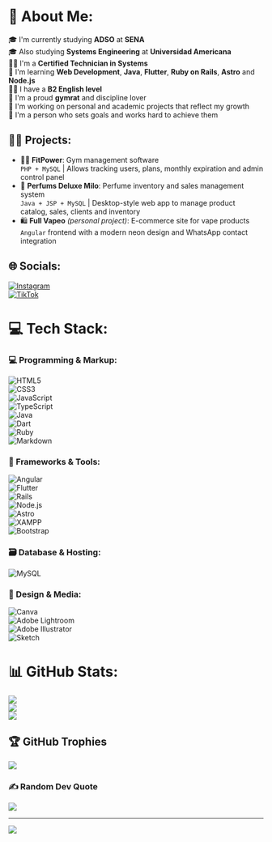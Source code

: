 # 💫 About Me:
🎓 I'm currently studying **ADSO** at **SENA**  
🎓 Also studying **Systems Engineering** at **Universidad Americana**  
🧑‍🔧 I'm a **Certified Technician in Systems**  
🧠 I'm learning **Web Development**, **Java**, **Flutter**, **Ruby on Rails**, **Astro** and **Node.js**  
💂‍♂️ I have a **B2 English level**  
💪 I'm a proud **gymrat** and discipline lover  
🚀 I'm working on personal and academic projects that reflect my growth  
🎯 I'm a person who sets goals and works hard to achieve them  

## 👨‍💻 Projects:
- 🏋️‍♂️ **FitPower**: Gym management software  
  `PHP + MySQL` | Allows tracking users, plans, monthly expiration and admin control panel  
- 🌸 **Perfums Deluxe Milo**: Perfume inventory and sales management system  
  `Java + JSP + MySQL` | Desktop-style web app to manage product catalog, sales, clients and inventory  
- 🛍️ **Full Vapeo** *(personal project)*: E-commerce site for vape products  
  `Angular` frontend with a modern neon design and WhatsApp contact integration  

## 🌐 Socials:
[![Instagram](https://img.shields.io/badge/Instagram-%23E4405F.svg?logo=Instagram&logoColor=white)](https://instagram.com/ivan_mejia1702)  
[![TikTok](https://img.shields.io/badge/TikTok-%23000000.svg?logo=TikTok&logoColor=white)](https://tiktok.com/@nitghwing)  

# 💻 Tech Stack:
### 💻 Programming & Markup:
![HTML5](https://img.shields.io/badge/html5-%23E34F26.svg?style=for-the-badge&logo=html5&logoColor=white)  
![CSS3](https://img.shields.io/badge/css3-%231572B6.svg?style=for-the-badge&logo=css3&logoColor=white)  
![JavaScript](https://img.shields.io/badge/javascript-%23323330.svg?style=for-the-badge&logo=javascript&logoColor=%23F7DF1E)  
![TypeScript](https://img.shields.io/badge/typescript-%23007ACC.svg?style=for-the-badge&logo=typescript&logoColor=white)  
![Java](https://img.shields.io/badge/java-%23ED8B00.svg?style=for-the-badge&logo=java&logoColor=white)  
![Dart](https://img.shields.io/badge/dart-%230175C2.svg?style=for-the-badge&logo=dart&logoColor=white)  
![Ruby](https://img.shields.io/badge/ruby-%23CC342D.svg?style=for-the-badge&logo=ruby&logoColor=white)  
![Markdown](https://img.shields.io/badge/markdown-%23000000.svg?style=for-the-badge&logo=markdown&logoColor=white)

### 🚀 Frameworks & Tools:
![Angular](https://img.shields.io/badge/angular-%23DD0031.svg?style=for-the-badge&logo=angular&logoColor=white)  
![Flutter](https://img.shields.io/badge/flutter-%2302569B.svg?style=for-the-badge&logo=flutter&logoColor=white)  
![Rails](https://img.shields.io/badge/rails-%23CC0000.svg?style=for-the-badge&logo=rubyonrails&logoColor=white)  
![Node.js](https://img.shields.io/badge/node.js-%23339933.svg?style=for-the-badge&logo=node.js&logoColor=white)  
![Astro](https://img.shields.io/badge/astro-%23ff5d01.svg?style=for-the-badge&logo=astro&logoColor=white)  
![XAMPP](https://img.shields.io/badge/xampp-%23FB7A24.svg?style=for-the-badge&logo=xampp&logoColor=white)  
![Bootstrap](https://img.shields.io/badge/bootstrap-%23563D7C.svg?style=for-the-badge&logo=bootstrap&logoColor=white)

### 🗃️ Database & Hosting:
![MySQL](https://img.shields.io/badge/mysql-%2300f.svg?style=for-the-badge&logo=mysql&logoColor=white)

### 🎨 Design & Media:
![Canva](https://img.shields.io/badge/Canva-%2300C4CC.svg?style=for-the-badge&logo=Canva&logoColor=white)  
![Adobe Lightroom](https://img.shields.io/badge/Adobe%20Lightroom-31A8FF.svg?style=for-the-badge&logo=Adobe%20Lightroom&logoColor=white)  
![Adobe Illustrator](https://img.shields.io/badge/adobeillustrator-%23FF9A00.svg?style=for-the-badge&logo=adobeillustrator&logoColor=white)  
![Sketch](https://img.shields.io/badge/Sketch-FFB387?style=for-the-badge&logo=sketch&logoColor=black)

# 📊 GitHub Stats:
![](https://github-readme-stats.vercel.app/api?username=ivancamilo10&theme=nightowl&hide_border=false&include_all_commits=false&count_private=false)<br/>
![](https://github-readme-streak-stats.herokuapp.com/?user=ivancamilo10&theme=nightowl&hide_border=false)<br/>
![](https://github-readme-stats.vercel.app/api/top-langs/?username=ivancamilo10&theme=nightowl&hide_border=false&include_all_commits=false&count_private=false&layout=compact)

## 🏆 GitHub Trophies
![](https://github-profile-trophy.vercel.app/?username=ivancamilo10&theme=radical&no-frame=false&no-bg=true&margin-w=4)

### ✍️ Random Dev Quote
![](https://quotes-github-readme.vercel.app/api?type=horizontal&theme=dark)

---
[![](https://visitcount.itsvg.in/api?id=ivancamilo10&icon=0&color=4)](https://visitcount.itsvg.in)

<!-- Proudly created with GPRM ( https://gprm.itsvg.in ) -->
